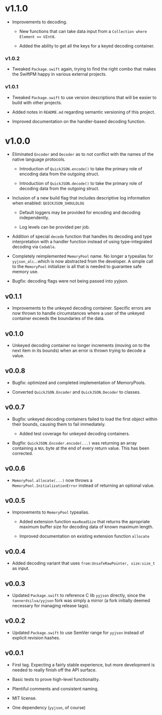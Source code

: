 # v1.1.0

- Improvements to decoding.

	- New functions that can take data input from a `Collection where Element == UInt8`.

	- Added the ability to get all the keys for a keyed decoding container.

### v1.0.2

- Tweaked `Package.swift` again, trying to find the right combo that makes the SwiftPM happy in various external projects.

### v1.0.1

- Tweaked `Package.swift` to use version descriptions that will be easier to build with other projects.

- Added notes in `README.md` regarding semantic versioning of this project.

- Improved documentation on the handler-based decoding function.

# v1.0.0

- Eliminated `Encoder` and `Decoder` as to not conflict with the names of the native language protocols.

	- Introduction of `QuickJSON.encode()` to take the primary role of encoding data from the outgoing struct.

	- Introduction of `QuickJSON.decode()` to take the primary role of decoding data from the outgoing struct.

- Inclusion of a new build flag that includes descriptive log information when enabled: `QUICKJSON_SHOULDLOG`
	
	- Default loggers may be provided for encoding and decoding independently.

	- Log levels can be provided per job.

- Addition of special `decode` function that handles its decoding and type interpretation with a handler function instead of using type-integrated decoding via `Codable`.

- Completely reimplemented `MemoryPool` name. No longer a typealias for `yyjson_alc`...which is now abstracted from the developer. A simple call to the `MemoryPool` initializer is all that is needed to guarantee safe memory use.

- Bugfix: decoding flags were not being passed into yyjson.

## v0.1.1

- Improvements to the unkeyed decoding container. Specific errors are now thrown to handle circumstances where a user of the unkeyed container exceeds the boundaries of the data.

## v0.1.0

- Unkeyed decoding container no longer increments (moving on to the next item in its bounds) when an error is thrown trying to decode a value.

## v0.0.8

- Bugfix: optimized and completed implementation of MemoryPools.

- Converted `QuickJSON.Encoder` and `QuickJSON.Decoder` to classes.

## v0.0.7

- Bugfix: unkeyed decoding containers failed to load the first object within their bounds, causing them to fail immediately.

	- Added test coverage for unkeyed decoding containers.
	
- Bugfix: `QuickJSON.Encoder.encode(...)` was returning an array containing a `NUL` byte at the end of every return value. This has been corrected.

## v0.0.6

- `MemoryPool.allocate(...)` now throws a `MemoryPool.InitializationError` instead of returning an optional value.

## v0.0.5

- Improvements to `MemoryPool` typealias.

	- Added extension function `maxReadSize` that returns the apropriate maximum buffer size for decoding data of known maximum length.

	- Improved documentation on existing extension function `allocate`

## v0.0.4

- Added decoding variant that uses `from:UnsafeRawPointer, size:size_t` as input.

## v0.0.3

- Updated `Package.swift` to reference C lib `yyjson` directly, since the `tannerdsilva/yyjson` fork was simply a mirror (a fork initially deemed necessary for managing release tags).

## v0.0.2

- Updated `Package.swift` to use SemVer range for `yyjson` instead of explicit revision hashes.

## v0.0.1

- First tag. Expecting a fairly stable experience, but more development is needed to really finish off the API surface.

- Basic tests to prove high-level functionality.

- Plentiful comments and consistent naming.

- MIT license.

- One dependency (`yyjson`, of course)